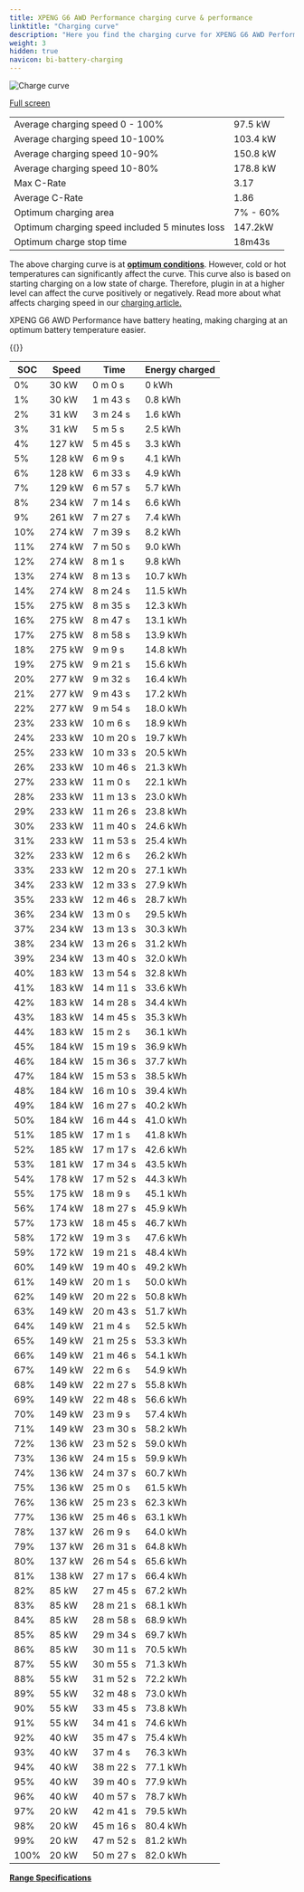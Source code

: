 ```yaml
---
title: XPENG G6 AWD Performance charging curve & performance
linktitle: "Charging curve"
description: "Here you find the charging curve for XPENG G6 AWD Performance."
weight: 3
hidden: true
navicon: bi-battery-charging
---
```

<!-- markdownlint-disable MD033 -->
<img src="/images/models/xpeng/g6/g6_awd_performance/chargingcurve.svg" alt="Charge curve" class="img-fluid">

[Full screen](/images/models/xpeng/g6/g6_awd_performance/chargingcurve.svg)


<table class="table table-striped border">
<tbody>
<tr>
<td>Average charging speed 0 - 100%</td><td>97.5 kW</td>
</tr>
<tr>
<td>Average charging speed 10-100%</td><td>103.4 kW</td>
</tr>
<tr>
<td>Average charging speed 10-90%</td><td>150.8 kW</td>
</tr>
<tr>
<td>Average charging speed 10-80%</td><td>178.8 kW</td>
</tr>
<tr>
<td>Max C-Rate</td><td>3.17</td>
</tr>
<tr>
<td>Average C-Rate</td><td>1.86</td>
</tr>
<tr>
<td>Optimum charging area</td><td>7% - 60%</td>
</tr>
<tr>
<td>Optimum charging speed included 5 minutes loss</td><td>147.2kW</td>
</tr>
<tr>
<td>Optimum charge stop time</td><td>18m43s</td>
</tr>
</tbody>
</table>


The above charging curve is at **[optimum conditions](../../../../../technology/battery/charging/#temperature)**. However, cold or hot temperatures can significantly affect the curve. This curve also is based on starting charging on a low state of charge. Therefore, plugin in at a higher level can affect the curve positively or negatively. Read more about what affects charging speed in our [charging article.](../../../../../technology/battery/charging/)


XPENG G6 AWD Performance have battery heating, making charging at an optimum battery temperature easier.


{{<evkxdisplayaddarticle />}}
<table class="table table-striped border">
<thead>
<tr><th>SOC</th><th>Speed</th><th>Time</th><th>Energy charged</th></tr>
</thead>
<tbody>
<tr>
<td>0%</td><td>30 kW</td><td> 0 m 0 s </td><td>0 kWh </td>
</tr>
<tr>
<td>1%</td><td>30 kW</td><td> 1 m 43 s </td><td>0.8 kWh </td>
</tr>
<tr>
<td>2%</td><td>31 kW</td><td> 3 m 24 s </td><td>1.6 kWh </td>
</tr>
<tr>
<td>3%</td><td>31 kW</td><td> 5 m 5 s </td><td>2.5 kWh </td>
</tr>
<tr>
<td>4%</td><td>127 kW</td><td> 5 m 45 s </td><td>3.3 kWh </td>
</tr>
<tr>
<td>5%</td><td>128 kW</td><td> 6 m 9 s </td><td>4.1 kWh </td>
</tr>
<tr>
<td>6%</td><td>128 kW</td><td> 6 m 33 s </td><td>4.9 kWh </td>
</tr>
<tr>
<td>7%</td><td>129 kW</td><td> 6 m 57 s </td><td>5.7 kWh </td>
</tr>
<tr>
<td>8%</td><td>234 kW</td><td> 7 m 14 s </td><td>6.6 kWh </td>
</tr>
<tr>
<td>9%</td><td>261 kW</td><td> 7 m 27 s </td><td>7.4 kWh </td>
</tr>
<tr>
<td>10%</td><td>274 kW</td><td> 7 m 39 s </td><td>8.2 kWh </td>
</tr>
<tr>
<td>11%</td><td>274 kW</td><td> 7 m 50 s </td><td>9.0 kWh </td>
</tr>
<tr>
<td>12%</td><td>274 kW</td><td> 8 m 1 s </td><td>9.8 kWh </td>
</tr>
<tr>
<td>13%</td><td>274 kW</td><td> 8 m 13 s </td><td>10.7 kWh </td>
</tr>
<tr>
<td>14%</td><td>274 kW</td><td> 8 m 24 s </td><td>11.5 kWh </td>
</tr>
<tr>
<td>15%</td><td>275 kW</td><td> 8 m 35 s </td><td>12.3 kWh </td>
</tr>
<tr>
<td>16%</td><td>275 kW</td><td> 8 m 47 s </td><td>13.1 kWh </td>
</tr>
<tr>
<td>17%</td><td>275 kW</td><td> 8 m 58 s </td><td>13.9 kWh </td>
</tr>
<tr>
<td>18%</td><td>275 kW</td><td> 9 m 9 s </td><td>14.8 kWh </td>
</tr>
<tr>
<td>19%</td><td>275 kW</td><td> 9 m 21 s </td><td>15.6 kWh </td>
</tr>
<tr>
<td>20%</td><td>277 kW</td><td> 9 m 32 s </td><td>16.4 kWh </td>
</tr>
<tr>
<td>21%</td><td>277 kW</td><td> 9 m 43 s </td><td>17.2 kWh </td>
</tr>
<tr>
<td>22%</td><td>277 kW</td><td> 9 m 54 s </td><td>18.0 kWh </td>
</tr>
<tr>
<td>23%</td><td>233 kW</td><td> 10 m 6 s </td><td>18.9 kWh </td>
</tr>
<tr>
<td>24%</td><td>233 kW</td><td> 10 m 20 s </td><td>19.7 kWh </td>
</tr>
<tr>
<td>25%</td><td>233 kW</td><td> 10 m 33 s </td><td>20.5 kWh </td>
</tr>
<tr>
<td>26%</td><td>233 kW</td><td> 10 m 46 s </td><td>21.3 kWh </td>
</tr>
<tr>
<td>27%</td><td>233 kW</td><td> 11 m 0 s </td><td>22.1 kWh </td>
</tr>
<tr>
<td>28%</td><td>233 kW</td><td> 11 m 13 s </td><td>23.0 kWh </td>
</tr>
<tr>
<td>29%</td><td>233 kW</td><td> 11 m 26 s </td><td>23.8 kWh </td>
</tr>
<tr>
<td>30%</td><td>233 kW</td><td> 11 m 40 s </td><td>24.6 kWh </td>
</tr>
<tr>
<td>31%</td><td>233 kW</td><td> 11 m 53 s </td><td>25.4 kWh </td>
</tr>
<tr>
<td>32%</td><td>233 kW</td><td> 12 m 6 s </td><td>26.2 kWh </td>
</tr>
<tr>
<td>33%</td><td>233 kW</td><td> 12 m 20 s </td><td>27.1 kWh </td>
</tr>
<tr>
<td>34%</td><td>233 kW</td><td> 12 m 33 s </td><td>27.9 kWh </td>
</tr>
<tr>
<td>35%</td><td>233 kW</td><td> 12 m 46 s </td><td>28.7 kWh </td>
</tr>
<tr>
<td>36%</td><td>234 kW</td><td> 13 m 0 s </td><td>29.5 kWh </td>
</tr>
<tr>
<td>37%</td><td>234 kW</td><td> 13 m 13 s </td><td>30.3 kWh </td>
</tr>
<tr>
<td>38%</td><td>234 kW</td><td> 13 m 26 s </td><td>31.2 kWh </td>
</tr>
<tr>
<td>39%</td><td>234 kW</td><td> 13 m 40 s </td><td>32.0 kWh </td>
</tr>
<tr>
<td>40%</td><td>183 kW</td><td> 13 m 54 s </td><td>32.8 kWh </td>
</tr>
<tr>
<td>41%</td><td>183 kW</td><td> 14 m 11 s </td><td>33.6 kWh </td>
</tr>
<tr>
<td>42%</td><td>183 kW</td><td> 14 m 28 s </td><td>34.4 kWh </td>
</tr>
<tr>
<td>43%</td><td>183 kW</td><td> 14 m 45 s </td><td>35.3 kWh </td>
</tr>
<tr>
<td>44%</td><td>183 kW</td><td> 15 m 2 s </td><td>36.1 kWh </td>
</tr>
<tr>
<td>45%</td><td>184 kW</td><td> 15 m 19 s </td><td>36.9 kWh </td>
</tr>
<tr>
<td>46%</td><td>184 kW</td><td> 15 m 36 s </td><td>37.7 kWh </td>
</tr>
<tr>
<td>47%</td><td>184 kW</td><td> 15 m 53 s </td><td>38.5 kWh </td>
</tr>
<tr>
<td>48%</td><td>184 kW</td><td> 16 m 10 s </td><td>39.4 kWh </td>
</tr>
<tr>
<td>49%</td><td>184 kW</td><td> 16 m 27 s </td><td>40.2 kWh </td>
</tr>
<tr>
<td>50%</td><td>184 kW</td><td> 16 m 44 s </td><td>41.0 kWh </td>
</tr>
<tr>
<td>51%</td><td>185 kW</td><td> 17 m 1 s </td><td>41.8 kWh </td>
</tr>
<tr>
<td>52%</td><td>185 kW</td><td> 17 m 17 s </td><td>42.6 kWh </td>
</tr>
<tr>
<td>53%</td><td>181 kW</td><td> 17 m 34 s </td><td>43.5 kWh </td>
</tr>
<tr>
<td>54%</td><td>178 kW</td><td> 17 m 52 s </td><td>44.3 kWh </td>
</tr>
<tr>
<td>55%</td><td>175 kW</td><td> 18 m 9 s </td><td>45.1 kWh </td>
</tr>
<tr>
<td>56%</td><td>174 kW</td><td> 18 m 27 s </td><td>45.9 kWh </td>
</tr>
<tr>
<td>57%</td><td>173 kW</td><td> 18 m 45 s </td><td>46.7 kWh </td>
</tr>
<tr>
<td>58%</td><td>172 kW</td><td> 19 m 3 s </td><td>47.6 kWh </td>
</tr>
<tr>
<td>59%</td><td>172 kW</td><td> 19 m 21 s </td><td>48.4 kWh </td>
</tr>
<tr>
<td>60%</td><td>149 kW</td><td> 19 m 40 s </td><td>49.2 kWh </td>
</tr>
<tr>
<td>61%</td><td>149 kW</td><td> 20 m 1 s </td><td>50.0 kWh </td>
</tr>
<tr>
<td>62%</td><td>149 kW</td><td> 20 m 22 s </td><td>50.8 kWh </td>
</tr>
<tr>
<td>63%</td><td>149 kW</td><td> 20 m 43 s </td><td>51.7 kWh </td>
</tr>
<tr>
<td>64%</td><td>149 kW</td><td> 21 m 4 s </td><td>52.5 kWh </td>
</tr>
<tr>
<td>65%</td><td>149 kW</td><td> 21 m 25 s </td><td>53.3 kWh </td>
</tr>
<tr>
<td>66%</td><td>149 kW</td><td> 21 m 46 s </td><td>54.1 kWh </td>
</tr>
<tr>
<td>67%</td><td>149 kW</td><td> 22 m 6 s </td><td>54.9 kWh </td>
</tr>
<tr>
<td>68%</td><td>149 kW</td><td> 22 m 27 s </td><td>55.8 kWh </td>
</tr>
<tr>
<td>69%</td><td>149 kW</td><td> 22 m 48 s </td><td>56.6 kWh </td>
</tr>
<tr>
<td>70%</td><td>149 kW</td><td> 23 m 9 s </td><td>57.4 kWh </td>
</tr>
<tr>
<td>71%</td><td>149 kW</td><td> 23 m 30 s </td><td>58.2 kWh </td>
</tr>
<tr>
<td>72%</td><td>136 kW</td><td> 23 m 52 s </td><td>59.0 kWh </td>
</tr>
<tr>
<td>73%</td><td>136 kW</td><td> 24 m 15 s </td><td>59.9 kWh </td>
</tr>
<tr>
<td>74%</td><td>136 kW</td><td> 24 m 37 s </td><td>60.7 kWh </td>
</tr>
<tr>
<td>75%</td><td>136 kW</td><td> 25 m 0 s </td><td>61.5 kWh </td>
</tr>
<tr>
<td>76%</td><td>136 kW</td><td> 25 m 23 s </td><td>62.3 kWh </td>
</tr>
<tr>
<td>77%</td><td>136 kW</td><td> 25 m 46 s </td><td>63.1 kWh </td>
</tr>
<tr>
<td>78%</td><td>137 kW</td><td> 26 m 9 s </td><td>64.0 kWh </td>
</tr>
<tr>
<td>79%</td><td>137 kW</td><td> 26 m 31 s </td><td>64.8 kWh </td>
</tr>
<tr>
<td>80%</td><td>137 kW</td><td> 26 m 54 s </td><td>65.6 kWh </td>
</tr>
<tr>
<td>81%</td><td>138 kW</td><td> 27 m 17 s </td><td>66.4 kWh </td>
</tr>
<tr>
<td>82%</td><td>85 kW</td><td> 27 m 45 s </td><td>67.2 kWh </td>
</tr>
<tr>
<td>83%</td><td>85 kW</td><td> 28 m 21 s </td><td>68.1 kWh </td>
</tr>
<tr>
<td>84%</td><td>85 kW</td><td> 28 m 58 s </td><td>68.9 kWh </td>
</tr>
<tr>
<td>85%</td><td>85 kW</td><td> 29 m 34 s </td><td>69.7 kWh </td>
</tr>
<tr>
<td>86%</td><td>85 kW</td><td> 30 m 11 s </td><td>70.5 kWh </td>
</tr>
<tr>
<td>87%</td><td>55 kW</td><td> 30 m 55 s </td><td>71.3 kWh </td>
</tr>
<tr>
<td>88%</td><td>55 kW</td><td> 31 m 52 s </td><td>72.2 kWh </td>
</tr>
<tr>
<td>89%</td><td>55 kW</td><td> 32 m 48 s </td><td>73.0 kWh </td>
</tr>
<tr>
<td>90%</td><td>55 kW</td><td> 33 m 45 s </td><td>73.8 kWh </td>
</tr>
<tr>
<td>91%</td><td>55 kW</td><td> 34 m 41 s </td><td>74.6 kWh </td>
</tr>
<tr>
<td>92%</td><td>40 kW</td><td> 35 m 47 s </td><td>75.4 kWh </td>
</tr>
<tr>
<td>93%</td><td>40 kW</td><td> 37 m 4 s </td><td>76.3 kWh </td>
</tr>
<tr>
<td>94%</td><td>40 kW</td><td> 38 m 22 s </td><td>77.1 kWh </td>
</tr>
<tr>
<td>95%</td><td>40 kW</td><td> 39 m 40 s </td><td>77.9 kWh </td>
</tr>
<tr>
<td>96%</td><td>40 kW</td><td> 40 m 57 s </td><td>78.7 kWh </td>
</tr>
<tr>
<td>97%</td><td>20 kW</td><td> 42 m 41 s </td><td>79.5 kWh </td>
</tr>
<tr>
<td>98%</td><td>20 kW</td><td> 45 m 16 s </td><td>80.4 kWh </td>
</tr>
<tr>
<td>99%</td><td>20 kW</td><td> 47 m 52 s </td><td>81.2 kWh </td>
</tr>
<tr>
<td>100%</td><td>20 kW</td><td> 50 m 27 s </td><td>82.0 kWh </td>
</tr>
</tbody>
</table>

<div class="mt-3 mb-3">
<a href="../rangeandconsumption/" class="text-decoration-none text-black">
<strong><i class="bi-arrow-left"></i> Range </strong>
</a>
<a href="../specifications/" class="text-decoration-none text-black float-end">
<strong>Specifications <i class="bi-arrow-right"></i></strong>
</a>
</div>
